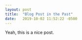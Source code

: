```yaml
---
layout: post
title:  "Blog Post in the Past"
date:   2019-10-02 11:52:22 -0500
---
```

Yeah, this is a nice post.
